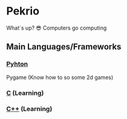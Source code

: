 # Pekrio
What´s up? 😎
Computers go computing

## Main Languages/Frameworks

### [Pyhton](https://www.python.org/)
Pygame (Know how to so some 2d games)
### [C](https://en.wikipedia.org/wiki/C_(programming_language)) (Learning)
### [C++](https://pt.wikipedia.org/wiki/C%2B%2B) (Learning)
